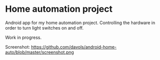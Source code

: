 Home automation project
=================

Android app for my home automation project. Controlling the hardware in order to turn light switches on and off. 

Work in progress. 

Screenshot: 
https://github.com/davols/android-home-auto/blob/master/screenshot.png
